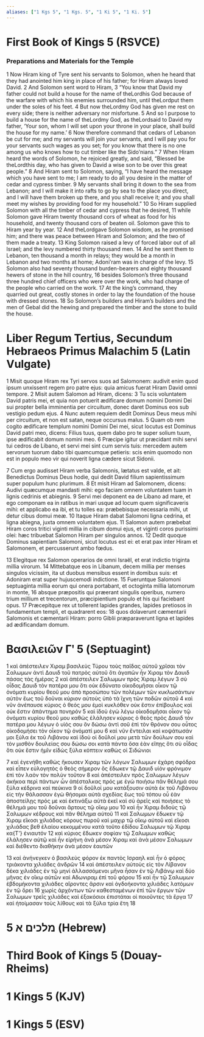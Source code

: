 ```yaml
---
aliases: ["1 Kgs 5", "1 Kgs. 5", "1 Ki 5", "1 Ki. 5"]
---
```



# First Book of Kings 5 (RSVCE)

### Preparations and Materials for the Temple
1 Now Hiram king of Tyre sent his servants to Solomon, when he heard that they had anointed him king in place of his father; for Hiram always loved David.
2 And Solomon sent word to Hiram,
3 “You know that David my father could not build a house for the name of theLordhis God because of the warfare with which his enemies surrounded him, until theLordput them under the soles of his feet.
4 But now theLordmy God has given me rest on every side; there is neither adversary nor misfortune.
5 And so I purpose to build a house for the name of theLordmy God, as theLordsaid to David my father, ‘Your son, whom I will set upon your throne in your place, shall build the house for my name.’
6 Now therefore command that cedars of Lebanon be cut for me; and my servants will join your servants, and I will pay you for your servants such wages as you set; for you know that there is no one among us who knows how to cut timber like the Sidoʹnians.”
7 When Hiram heard the words of Solomon, he rejoiced greatly, and said, “Blessed be theLordthis day, who has given to David a wise son to be over this great people.”
8 And Hiram sent to Solomon, saying, “I have heard the message which you have sent to me; I am ready to do all you desire in the matter of cedar and cypress timber.
9 My servants shall bring it down to the sea from Lebanon; and I will make it into rafts to go by sea to the place you direct, and I will have them broken up there, and you shall receive it; and you shall meet my wishes by providing food for my household.”
10 So Hiram supplied Solomon with all the timber of cedar and cypress that he desired,
11 while Solomon gave Hiram twenty thousand cors of wheat as food for his household, and twenty thousand cors of beaten oil. Solomon gave this to Hiram year by year.
12 And theLordgave Solomon wisdom, as he promised him; and there was peace between Hiram and Solomon; and the two of them made a treaty.
13 King Solomon raised a levy of forced labor out of all Israel; and the levy numbered thirty thousand men.
14 And he sent them to Lebanon, ten thousand a month in relays; they would be a month in Lebanon and two months at home; Adoniʹram was in charge of the levy.
15 Solomon also had seventy thousand burden-bearers and eighty thousand hewers of stone in the hill country,
16 besides Solomon’s three thousand three hundred chief officers who were over the work, who had charge of the people who carried on the work.
17 At the king’s command, they quarried out great, costly stones in order to lay the foundation of the house with dressed stones.
18 So Solomon’s builders and Hiram’s builders and the men of Gebal did the hewing and prepared the timber and the stone to build the house.


# Liber Regum Tertius, Secundum Hebraeos Primus Malachim 5 (Latin Vulgate)

1 Misit quoque Hiram rex Tyri servos suos ad Salomonem: audivit enim quod ipsum unxissent regem pro patre ejus: quia amicus fuerat Hiram David omni tempore.
2 Misit autem Salomon ad Hiram, dicens:
3 Tu scis voluntatem David patris mei, et quia non potuerit ædificare domum nomini Domini Dei sui propter bella imminentia per circuitum, donec daret Dominus eos sub vestigio pedum ejus.
4 Nunc autem requiem dedit Dominus Deus meus mihi per circuitum, et non est satan, neque occursus malus.
5 Quam ob rem cogito ædificare templum nomini Domini Dei mei, sicut locutus est Dominus David patri meo, dicens: Filius tuus, quem dabo pro te super solium tuum, ipse ædificabit domum nomini meo.
6 Præcipe igitur ut præcidant mihi servi tui cedros de Libano, et servi mei sint cum servis tuis: mercedem autem servorum tuorum dabo tibi quamcumque petieris: scis enim quomodo non est in populo meo vir qui noverit ligna cædere sicut Sidonii.

7 Cum ergo audisset Hiram verba Salomonis, lætatus est valde, et ait: Benedictus Dominus Deus hodie, qui dedit David filium sapientissimum super populum hunc plurimum.
8 Et misit Hiram ad Salomonem, dicens: Audivi quæcumque mandasti mihi: ego faciam omnem voluntatem tuam in lignis cedrinis et abiegnis.
9 Servi mei deponent ea de Libano ad mare, et ego componam ea in ratibus in mari usque ad locum quem significaveris mihi: et applicabo ea ibi, et tu tolles ea: præbebisque necessaria mihi, ut detur cibus domui meæ.
10 Itaque Hiram dabat Salomoni ligna cedrina, et ligna abiegna, juxta omnem voluntatem ejus.
11 Salomon autem præbebat Hiram coros tritici viginti millia in cibum domui ejus, et viginti coros purissimi olei: hæc tribuebat Salomon Hiram per singulos annos.
12 Dedit quoque Dominus sapientiam Salomoni, sicut locutus est ei: et erat pax inter Hiram et Salomonem, et percusserunt ambo fœdus.

13 Elegitque rex Salomon operarios de omni Israël, et erat indictio triginta millia virorum.
14 Mittebatque eos in Libanum, decem millia per menses singulos vicissim, ita ut duobus mensibus essent in domibus suis: et Adoniram erat super hujuscemodi indictione.
15 Fueruntque Salomoni septuaginta millia eorum qui onera portabant, et octoginta millia latomorum in monte,
16 absque præpositis qui præerant singulis operibus, numero trium millium et trecentorum, præcipientium populo et his qui faciebant opus.
17 Præcepitque rex ut tollerent lapides grandes, lapides pretiosos in fundamentum templi, et quadrarent eos:
18 quos dolaverunt cæmentarii Salomonis et cæmentarii Hiram: porro Giblii præparaverunt ligna et lapides ad ædificandam domum.


# Βασιλειῶν Γʹ 5 (Septuagint)

1 καὶ ἀπέστειλεν Χιραμ βασιλεὺς Τύρου τοὺς παῖδας αὐτοῦ χρῖσαι τὸν Σαλωμων ἀντὶ Δαυιδ τοῦ πατρὸς αὐτοῦ ὅτι ἀγαπῶν ἦν Χιραμ τὸν Δαυιδ πάσας τὰς ἡμέρας
2 καὶ ἀπέστειλεν Σαλωμων πρὸς Χιραμ λέγων
3 σὺ οἶδας Δαυιδ τὸν πατέρα μου ὅτι οὐκ ἐδύνατο οἰκοδομῆσαι οἶκον τῷ ὀνόματι κυρίου θεοῦ μου ἀπὸ προσώπου τῶν πολέμων τῶν κυκλωσάντων αὐτὸν ἕως τοῦ δοῦναι κύριον αὐτοὺς ὑπὸ τὰ ἴχνη τῶν ποδῶν αὐτοῦ
4 καὶ νῦν ἀνέπαυσε κύριος ὁ θεός μου ἐμοὶ κυκλόθεν οὐκ ἔστιν ἐπίβουλος καὶ οὐκ ἔστιν ἀπάντημα πονηρόν
5 καὶ ἰδοὺ ἐγὼ λέγω οἰκοδομῆσαι οἶκον τῷ ὀνόματι κυρίου θεοῦ μου καθὼς ἐλάλησεν κύριος ὁ θεὸς πρὸς Δαυιδ τὸν πατέρα μου λέγων ὁ υἱός σου ὃν δώσω ἀντὶ σοῦ ἐπὶ τὸν θρόνον σου οὗτος οἰκοδομήσει τὸν οἶκον τῷ ὀνόματί μου
6 καὶ νῦν ἔντειλαι καὶ κοψάτωσάν μοι ξύλα ἐκ τοῦ Λιβάνου καὶ ἰδοὺ οἱ δοῦλοί μου μετὰ τῶν δούλων σου καὶ τὸν μισθὸν δουλείας σου δώσω σοι κατὰ πάντα ὅσα ἐὰν εἴπῃς ὅτι σὺ οἶδας ὅτι οὐκ ἔστιν ἡμῖν εἰδὼς ξύλα κόπτειν καθὼς οἱ Σιδώνιοι

7 καὶ ἐγενήθη καθὼς ἤκουσεν Χιραμ τῶν λόγων Σαλωμων ἐχάρη σφόδρα καὶ εἶπεν εὐλογητὸς ὁ θεὸς σήμερον ὃς ἔδωκεν τῷ Δαυιδ υἱὸν φρόνιμον ἐπὶ τὸν λαὸν τὸν πολὺν τοῦτον
8 καὶ ἀπέστειλεν πρὸς Σαλωμων λέγων ἀκήκοα περὶ πάντων ὧν ἀπέσταλκας πρός με ἐγὼ ποιήσω πᾶν θέλημά σου ξύλα κέδρινα καὶ πεύκινα
9 οἱ δοῦλοί μου κατάξουσιν αὐτὰ ἐκ τοῦ Λιβάνου εἰς τὴν θάλασσαν ἐγὼ θήσομαι αὐτὰ σχεδίας ἕως τοῦ τόπου οὗ ἐὰν ἀποστείλῃς πρός με καὶ ἐκτινάξω αὐτὰ ἐκεῖ καὶ σὺ ἀρεῖς καὶ ποιήσεις τὸ θέλημά μου τοῦ δοῦναι ἄρτους τῷ οἴκῳ μου
10 καὶ ἦν Χιραμ διδοὺς τῷ Σαλωμων κέδρους καὶ πᾶν θέλημα αὐτοῦ
11 καὶ Σαλωμων ἔδωκεν τῷ Χιραμ εἴκοσι χιλιάδας κόρους πυροῦ καὶ μαχιρ τῷ οἴκῳ αὐτοῦ καὶ εἴκοσι χιλιάδας βεθ ἐλαίου κεκομμένου κατὰ τοῦτο ἐδίδου Σαλωμων τῷ Χιραμ κα{T'} ἐνιαυτόν
12 καὶ κύριος ἔδωκεν σοφίαν τῷ Σαλωμων καθὼς ἐλάλησεν αὐτῷ καὶ ἦν εἰρήνη ἀνὰ μέσον Χιραμ καὶ ἀνὰ μέσον Σαλωμων καὶ διέθεντο διαθήκην ἀνὰ μέσον ἑαυτῶν

13 καὶ ἀνήνεγκεν ὁ βασιλεὺς φόρον ἐκ παντὸς Ισραηλ καὶ ἦν ὁ φόρος τριάκοντα χιλιάδες ἀνδρῶν
14 καὶ ἀπέστειλεν αὐτοὺς εἰς τὸν Λίβανον δέκα χιλιάδες ἐν τῷ μηνί ἀλλασσόμενοι μῆνα ἦσαν ἐν τῷ Λιβάνῳ καὶ δύο μῆνας ἐν οἴκῳ αὐτῶν καὶ Αδωνιραμ ἐπὶ τοῦ φόρου
15 καὶ ἦν τῷ Σαλωμων ἑβδομήκοντα χιλιάδες αἴροντες ἄρσιν καὶ ὀγδοήκοντα χιλιάδες λατόμων ἐν τῷ ὄρει
16 χωρὶς ἀρχόντων τῶν καθεσταμένων ἐπὶ τῶν ἔργων τῶν Σαλωμων τρεῖς χιλιάδες καὶ ἑξακόσιοι ἐπιστάται οἱ ποιοῦντες τὰ ἔργα
17 καὶ ἡτοίμασαν τοὺς λίθους καὶ τὰ ξύλα τρία ἔτη
18


# 5 מלכים א (Hebrew)


# Third Book of Kings 5 (Douay-Rheims)


# 1 Kings 5 (KJV)


# 1 Kings 5 (ESV)

